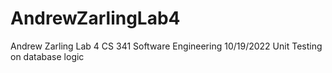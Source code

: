 # AndrewZarlingLab4
Andrew Zarling
Lab 4 CS 341 Software Engineering
10/19/2022
Unit Testing on database logic
